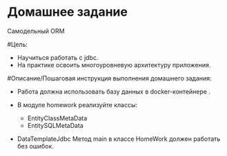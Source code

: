 # Домашнее задание
Самодельный ORM

#Цель:
- Научиться работать с jdbc.
- На практике освоить многоуровневую архитектуру приложения.

#Описание/Пошаговая инструкция выполнения домашнего задания:
- Работа должна использовать базу данных в docker-контейнере .
- В модуле homework реализуйте классы:

  - EntityClassMetaData
  - EntitySQLMetaData
- DataTemplateJdbc Метод main в классе HomeWork должен работать без ошибок.